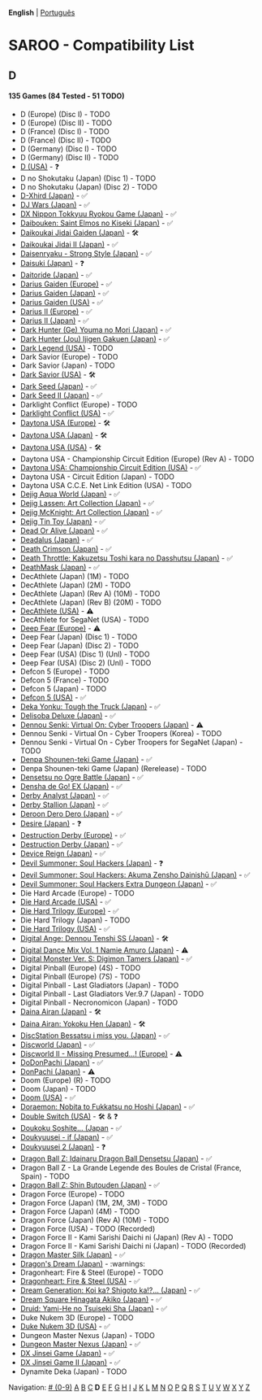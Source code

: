**English** | [Português](../pt-br/D.md)

# SAROO - Compatibility List

## D

#### 135 Games (84 Tested - 51 TODO)

- D (Europe) (Disc I) - TODO
- D (Europe) (Disc II) - TODO
- D (France) (Disc I) - TODO
- D (France) (Disc II) - TODO
- D (Germany) (Disc I) - TODO
- D (Germany) (Disc II) - TODO
- [D (USA)](../../../Regions/Retails/USA/T-8106H/01/README.md) - :question:
- D no Shokutaku (Japan) (Disc 1) - TODO
- D no Shokutaku (Japan) (Disc 2) - TODO
- [D-Xhird (Japan)](../../../Regions/Retails/Japan/T-10307G/01/README.md) - :white_check_mark:
- [DJ Wars (Japan)](../../../Regions/Retails/Japan/T-18807G/01/README.md) - :white_check_mark:
- [DX Nippon Tokkyuu Ryokou Game (Japan)](../../../Regions/Retails/Japan/T-10306G/01/README.md) - :white_check_mark:
- [Daibouken: Saint Elmos no Kiseki (Japan)](../../../Regions/Retails/Japan/T-23101G/01/README.md) - :white_check_mark:
- [Daikoukai Jidai Gaiden (Japan)](../../../Regions/Retails/Japan/T-7657G/01/README.md) - :hammer_and_wrench:
- [Daikoukai Jidai II (Japan)](../../../Regions/Retails/Japan/T-7628G/01/README.md) - :white_check_mark:
- [Daisenryaku - Strong Style (Japan)](../../../Regions/Retails/Japan/T-21202G/01/README.md) - :white_check_mark:
- [Daisuki (Japan)](../../../Regions/Retails/Japan/T-18510G/01/README.md) - :question:
- [Daitoride (Japan)](../../../Regions/Retails/Japan/T-29201G/01/README.md) - :white_check_mark:
- [Darius Gaiden (Europe)](../../../Regions/Retails/Europe/T-8123H-50/01/README.md) - :white_check_mark:
- [Darius Gaiden (Japan)](../../../Regions/Retails/Japan/T-1102G/01/README.md) - :white_check_mark:
- [Darius Gaiden (USA)](../../../Regions/Retails/USA/T-8123H/01/README.md) - :white_check_mark:
- [Darius II (Europe)](../../../Regions/Retails/Europe/MK-81085/01/README.md) - :white_check_mark:
- [Darius II (Japan)](../../../Regions/Retails/Japan/T-1104G/01/README.md) - :white_check_mark:
- [Dark Hunter (Ge) Youma no Mori (Japan)](../../../Regions/Retails/Japan/T-7632G/01/README.md) - :white_check_mark:
- [Dark Hunter (Jou) Ijigen Gakuen (Japan)](../../../Regions/Retails/Japan/T-7631G/01/README.md) - :white_check_mark:
- [Dark Legend (USA)](../../../Regions/Retails/USA/T-1305H/02/README.md) - TODO
- Dark Savior (Europe) - TODO
- Dark Savior (Japan) - TODO
- [Dark Savior (USA)](../../../Regions/Retails/USA/MK-81304/01/README.md) - :hammer_and_wrench:
- [Dark Seed (Japan)](../../../Regions/Retails/Japan/T-18501G/01/README.md) - :white_check_mark:
- [Dark Seed II (Japan)](../../../Regions/Retails/Japan/T-36101G/01/README.md) - :white_check_mark:
- Darklight Conflict (Europe) - TODO
- [Darklight Conflict (USA)](../../../Regions/Retails/USA/T-5022H/01/README.md) - :white_check_mark:
- [Daytona USA (Europe)](../../../Regions/Retails/Europe/MK_8120050/01/README.md) - :hammer_and_wrench:
- [Daytona USA (Japan)](../../../Regions/Retails/Japan/GS-9013/01/README.md) - :hammer_and_wrench:
- [Daytona USA (USA)](../../../Regions/Retails/USA/MK-81200/01/README.md) - :hammer_and_wrench:
- Daytona USA - Championship Circuit Edition (Europe) (Rev A) - TODO
- [Daytona USA: Championship Circuit Edition (USA)](../../../Regions/Retails/USA/MK-81213/01/README.md) - :white_check_mark:
- Daytona USA - Circuit Edition (Japan) - TODO
- Daytona USA C.C.E. Net Link Edition (USA) - TODO
- [Dejig Aqua World (Japan)](../../../Regions/Retails/Japan/T-30303G/01/README.md) - :white_check_mark:
- [Dejig Lassen: Art Collection (Japan)](../../../Regions/Retails/Japan/T-30304G/01/README.md) - :white_check_mark:
- [Dejig McKnight: Art Collection (Japan)](../../../Regions/Retails/Japan/T-30305G/01/README.md) - :white_check_mark:
- [Dejig Tin Toy (Japan)](../../../Regions/Retails/Japan/T-30302G/01/README.md) - :white_check_mark:
- [Dead Or Alive (Japan)](../../../Regions/Retails/Japan/T-3603G/01/README.md) - :white_check_mark:
- [Deadalus (Japan)](../../../Regions/Retails/Japan/SG-9008/01/README.md) - :white_check_mark:
- [Death Crimson (Japan)](../../../Regions/Retails/Japan/T-23202G/01/README.md) - :white_check_mark:
- [Death Throttle: Kakuzetsu Toshi kara no Dasshutsu (Japan)](../../../Regions/Retails/Japan/T-26403G/01/README.md) - :white_check_mark:
- [DeathMask (Japan)](../../../Regions/Retails/Japan/T-22701G/01/README.md) - :white_check_mark:
- DecAthlete (Japan) (1M) - TODO
- DecAthlete (Japan) (2M) - TODO
- DecAthlete (Japan) (Rev A) (10M) - TODO
- DecAthlete (Japan) (Rev B) (20M) - TODO
- [DecAthlete (USA)](../../../Regions/Retails/USA/MK-81115/01/README.md) - :warning:
- DecAthlete for SegaNet (USA) - TODO
- [Deep Fear (Europe)](../../../Regions/Retails/Europe/MK-81804/01/README.md) - :warning:
- Deep Fear (Japan) (Disc 1) - TODO
- Deep Fear (Japan) (Disc 2) - TODO
- Deep Fear (USA) (Disc 1) (Unl) - TODO
- Deep Fear (USA) (Disc 2) (Unl) - TODO
- Defcon 5 (Europe) - TODO
- Defcon 5 (France) - TODO
- Defcon 5 (Japan) - TODO
- [Defcon 5 (USA)](../../../Regions/Retails/USA/T-1301G/01/README.md) - :white_check_mark:
- [Deka Yonku: Tough the Truck (Japan)](../../../Regions/Retails/Japan/T-4313G/01/README.md) - :white_check_mark:
- [Delisoba Deluxe (Japan)](../../../Regions/Retails/Japan/6106803/01/README.md) - :white_check_mark:
- [Dennou Senki: Virtual On: Cyber Troopers (Japan)](../../../Regions/Retails/Japan/GS-9099/01/README.md) - :warning:
- Dennou Senki - Virtual On - Cyber Troopers (Korea) - TODO
- Dennou Senki - Virtual On - Cyber Troopers for SegaNet (Japan) - TODO
- [Denpa Shounen-teki Game (Japan)](../../../Regions/Retails/Japan/T-14316G/01/README.md) - :white_check_mark:
- Denpa Shounen-teki Game (Japan) (Rerelease) - TODO
- [Densetsu no Ogre Battle (Japan)](../../../Regions/Retails/Japan/T-5305G/01/README.md) - :white_check_mark:
- [Densha de Go! EX (Japan)](../../../Regions/Retails/Japan/T-10317G/01/README.md) - :white_check_mark:
- [Derby Analyst (Japan)](../../../Regions/Retails/Japan/T-20505G/01/README.md) - :white_check_mark:
- [Derby Stallion (Japan)](../../../Regions/Retails/Japan/T-2113G/01/README.md) - :white_check_mark:
- [Deroon Dero Dero (Japan)](../../../Regions/Retails/Japan/T-3601G/01/README.md) - :white_check_mark:
- [Desire (Japan)](../../../Regions/Retails/Japan/T-15031G/01/README.md) - :question:
- [Destruction Derby (Europe)](../../../Regions/Retails/Europe/T-11303H/01/README.md) - :white_check_mark:
- [Destruction Derby (Japan)](../../../Regions/Retails/Japan/T-18604G/01/README.md) - :white_check_mark:
- [Device Reign (Japan)](../../../Regions/Retails/Japan/T-27810G/01/README.md) - :white_check_mark:
- [Devil Summoner: Soul Hackers (Japan)](../../../Regions/Retails/Japan/T-14420G/01/README.md) - :question:
- [Devil Summoner: Soul Hackers: Akuma Zensho Dainishū (Japan)](../../../Regions/Retails/Japan/T-14421G/01/README.md) - :white_check_mark:
- [Devil Summoner: Soul Hackers Extra Dungeon (Japan)](../../../Regions/Retails/Japan/6106804/01/README.md) - :white_check_mark:
- Die Hard Arcade (Europe) - TODO
- [Die Hard Arcade (USA)](../../../Regions/Retails/USA/MK-81057/01/README.md) - :white_check_mark:
- [Die Hard Trilogy (Europe)](../../../Regions/Retails/Europe/T-16103H/01/README.md) - :white_check_mark:
- Die Hard Trilogy (Japan) - TODO
- [Die Hard Trilogy (USA)](../../../Regions/Retails/USA/T-16103H/01/README.md) - :white_check_mark:
- [Digital Ange: Dennou Tenshi SS (Japan)](../../../Regions/Retails/Japan/T-33003G/01/README.md) - :hammer_and_wrench:
- [Digital Dance Mix Vol. 1 Namie Amuro (Japan)](../../../Regions/Retails/Japan/GS-9133/01/README.md) - :warning:
- [Digital Monster Ver. S: Digimon Tamers (Japan)](../../../Regions/Retails/Japan/T-13331G/01/README.md) - :white_check_mark:
- Digital Pinball (Europe) (4S) - TODO
- Digital Pinball (Europe) (7S) - TODO
- Digital Pinball - Last Gladiators (Japan) - TODO
- Digital Pinball - Last Gladiators Ver.9.7 (Japan) - TODO
- Digital Pinball - Necronomicon (Japan) - TODO
- [Daina Airan (Japan)](../../../Regions/Retails/Japan/T-4503G/01/README.md) - :hammer_and_wrench:
- [Daina Airan: Yokoku Hen (Japan)](../../../Regions/Retails/Japan/T-4505G/01/README.md) - :hammer_and_wrench:
- [DiscStation Bessatsu i miss you. (Japan)](../../../Regions/Retails/Japan/6106732/01/README.md) - :white_check_mark:
- [Discworld (Japan)](../../../Regions/Retails/Japan/T-20502G/01/README.md) - :white_check_mark:
- [Discworld II - Missing Presumed...! (Europe)](../../../Regions/Retails/Europe/MK-81093/01/README.md) - :warning:
- [DoDonPachi (Japan)](../../../Regions/Retails/Japan/T-14419G/01/README.md) - :white_check_mark:
- [DonPachi (Japan)](../../../Regions/Retails/Japan/T-14405G/01/README.md) - :warning:
- Doom (Europe) (R) - TODO
- Doom (Japan) - TODO
- [Doom (USA)](../../../Regions/Retails/USA/T-25405H/01/README.md) - :white_check_mark:
- [Doraemon: Nobita to Fukkatsu no Hoshi (Japan)](../../../Regions/Retails/Japan/T-19801G/01/README.md) - :white_check_mark:
- [Double Switch (USA)](../../../Regions/Retails/USA/T-16207H/01/README.md) - :hammer_and_wrench: & :question:
- [Doukoku Soshite... (Japan](../../../Regions/Retails/Japan/T-1315G/01/README.md) - :white_check_mark:
- [Doukyuusei - if (Japan)](../../../Regions/Retails/Japan/T-20102G/01/README.md) - :white_check_mark:
- [Doukyuusei 2 (Japan)](../../../Regions/Retails/Japan/T-20104G/01/README.md) - :question:
- [Dragon Ball Z: Idainaru Dragon Ball Densetsu (Japan)](../../../Regions/Retails/Japan/T-13305G/01/README.md) - :white_check_mark:
- Dragon Ball Z - La Grande Legende des Boules de Cristal (France, Spain) - TODO
- [Dragon Ball Z: Shin Butouden (Japan)](../../../Regions/Retails/Japan/T-13302G/01/README.md) - :white_check_mark:
- Dragon Force (Europe) - TODO
- Dragon Force (Japan) (1M, 2M, 3M) - TODO
- Dragon Force (Japan) (4M) - TODO
- Dragon Force (Japan) (Rev A) (10M) - TODO
- Dragon Force (USA) - TODO (Recorded)
- Dragon Force II - Kami Sarishi Daichi ni (Japan) (Rev A) - TODO
- Dragon Force II - Kami Sarishi Daichi ni (Japan) - TODO (Recorded)
- [Dragon Master Silk (Japan)](../../../Regions/Retails/Japan/T-19503G/01/README.md) - :white_check_mark:
- [Dragon's Dream (Japan)](../../../Regions/Retails/Japan/GS-7114/01/README.md) - :warnings:
- Dragonheart: Fire & Steel (Europe) - TODO
- [Dragonheart: Fire & Steel (USA)](../../../Regions/Retails/USA/T-8117H/01/README.md) - :white_check_mark:
- [Dream Generation: Koi ka? Shigoto ka!?... (Japan)](../../../Regions/Retails/Japan/T-2511G/01/README.md) - :white_check_mark:
- [Dream Square Hinagata Akiko (Japan)](../../../Regions/Retails/Japan/T-3002G/01/README.md) - :white_check_mark:
- [Druid: Yami-He no Tsuiseki Sha (Japan)](../../../Regions/Retails/Japan/T-7670G/01/README.md) - :white_check_mark:
- Duke Nukem 3D (Europe) - TODO
- [Duke Nukem 3D (USA)](../../../Regions/Retails/USA/MK-81071/01/README.md) - :white_check_mark:
- Dungeon Master Nexus (Japan) - TODO
- [Dungeon Master Nexus (Japan)](../../../Regions/Retails/Japan/T-9111G/01/README.md) - :white_check_mark:
- [DX Jinsei Game (Japan)](../../../Regions/Retails/Japan/T-10302G/01/README.md) - :white_check_mark:
- [DX Jinsei Game II (Japan)](../../../Regions/Retails/Japan/T-10310G/01/README.md) - :white_check_mark:
- Dynamite Deka (Japan) - TODO

Navigation:
[# (0-9)](./09.md) [A](./A.md) [B](./B.md) [C](./C.md) **D** [E](./E.md) [F](./F.md) [G](./G.md) [H](./H.md) [I](./I.md) [J](./J.md) [K](./K.md) [L](./L.md) [M](./M.md) [N](./N.md) [O](./O.md) [P](./P.md) [Q](./Q.md) [R](./R.md) [S](./S.md) [T](./T.md) [U](./U.md) [V](./V.md) [W](./W.md) [X](./X.md) [Y](./Y.md) [Z](./Z.md)
